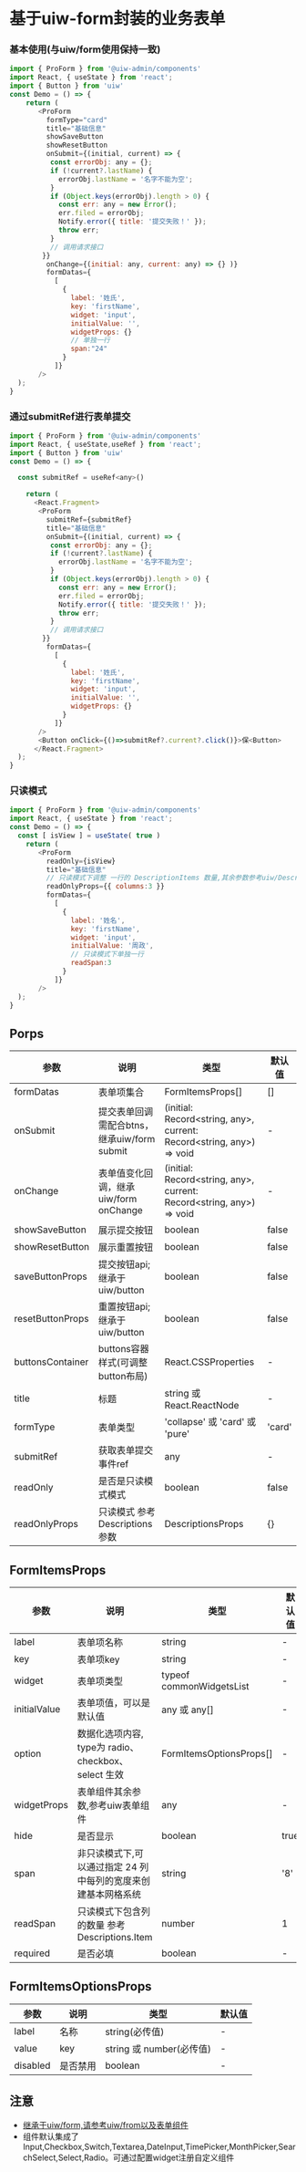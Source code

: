 # 基于uiw-form封装的业务表单

<!--ProForm-->

### 基本使用(与uiw/form使用保持一致)
```js
import { ProForm } from '@uiw-admin/components'
import React, { useState } from 'react';
import { Button } from 'uiw'
const Demo = () => {
    return (
       <ProForm
         formType="card"
         title="基础信息"
         showSaveButton
         showResetButton
         onSubmit={(initial, current) => {
          const errorObj: any = {};
          if (!current?.lastName) {
            errorObj.lastName = '名字不能为空';
          }
          if (Object.keys(errorObj).length > 0) {
            const err: any = new Error();
            err.filed = errorObj;
            Notify.error({ title: '提交失败！' });
            throw err;
          }
          // 调用请求接口
        }}
         onChange={(initial: any, current: any) => {} )}
         formDatas={
           [
             {
               label: '姓氏',
               key: 'firstName',
               widget: 'input',
               initialValue: '',
               widgetProps: {}
               // 单独一行
               span:"24"
             }
           ]}
       />
  );
}
```

### 通过submitRef进行表单提交
```js
import { ProForm } from '@uiw-admin/components'
import React, { useState,useRef } from 'react';
import { Button } from 'uiw'
const Demo = () => {

  const submitRef = useRef<any>()

    return (
      <React.Fragment>
       <ProForm
         submitRef={submitRef}
         title="基础信息"
         onSubmit={(initial, current) => {
          const errorObj: any = {};
          if (!current?.lastName) {
            errorObj.lastName = '名字不能为空';
          }
          if (Object.keys(errorObj).length > 0) {
            const err: any = new Error();
            err.filed = errorObj;
            Notify.error({ title: '提交失败！' });
            throw err;
          }
          // 调用请求接口
        }}
         formDatas={
           [
             {
               label: '姓氏',
               key: 'firstName',
               widget: 'input',
               initialValue: '',
               widgetProps: {}
             }
           ]}
       />
       <Button onClick={()=>submitRef?.current?.click()}>保<Button>
      </React.Fragment>
  );
}
```

### 只读模式
```js
import { ProForm } from '@uiw-admin/components'
import React, { useState } from 'react';
const Demo = () => {
  const [ isView ] = useState( true )
    return (
       <ProForm
         readOnly={isView}
         title="基础信息"
         // 只读模式下调整 一行的 DescriptionItems 数量,其余参数参考uiw/Descriptions
         readOnlyProps={{ columns:3 }}
         formDatas={
           [
             {
               label: '姓名',
               key: 'firstName',
               widget: 'input',
               initialValue: '周政',
               // 只读模式下单独一行
               readSpan:3
             }
           ]}
       />
  );
}
```


## Porps

| 参数 | 说明	| 类型	| 默认值 |
| --  | -- | -- | -- |
| formDatas | 表单项集合	| FormItemsProps[]		| [] |
| onSubmit | 提交表单回调 需配合btns，继承uiw/form submit	| (initial: Record<string, any>, current: Record<string, any>) => void		| - |
| onChange | 表单值变化回调，继承uiw/form onChange	| (initial: Record<string, any>, current: Record<string, any>) => void	| - |
| showSaveButton | 展示提交按钮	|  boolean		| false |
| showResetButton | 展示重置按钮	|  boolean		| false |
| saveButtonProps | 提交按钮api;继承于uiw/button	|  boolean		| false |
| resetButtonProps | 重置按钮api;继承于uiw/button	|  boolean		| false |
| buttonsContainer  | buttons容器样式(可调整button布局)	| React.CSSProperties		| - |
| title | 标题	  | string 或 React.ReactNode		| - |
| formType | 表单类型	  | 'collapse' 或 'card' 或 'pure'		| 'card' |
| submitRef | 获取表单提交事件ref	  |  any		| - |
| readOnly | 是否是只读模式模式	  |  boolean		| false |
| readOnlyProps | 只读模式 参考Descriptions参数	  |  DescriptionsProps		| {} |

## FormItemsProps
| 参数 | 说明	| 类型	| 默认值 |
| --  | -- | -- | -- |
| label| 表单项名称 | string	| - |
| key| 表单项key| string	| - |
| widget| 表单项类型| typeof commonWidgetsList	| - |
| initialValue| 表单项值，可以是默认值| any 或 any[]	| - |
| option| 数据化选项内容, type为 radio、checkbox、select 生效| FormItemsOptionsProps[]| - |
| widgetProps| 表单组件其余参数,参考uiw表单组件| any|- |
| hide| 是否显示| boolean| true |
| span| 非只读模式下,可以通过指定 24 列中每列的宽度来创建基本网格系统| string| '8' |
| readSpan| 只读模式下包含列的数量 参考Descriptions.Item| number | 1 |
| required| 是否必填| boolean | - |


## FormItemsOptionsProps
| 参数 | 说明	| 类型	| 默认值 |
| --  | -- | -- | -- |
| label| 名称 | string(必传值)	| - |
| value| key | string 或 number(必传值)	| - |
| disabled| 是否禁用 | boolean	| - |

## 注意
- [继承于uiw/form,请参考uiw/from以及表单组件](https://uiwjs.github.io/#/components/from)
- 组件默认集成了Input,Checkbox,Switch,Textarea,DateInput,TimePicker,MonthPicker,SearchSelect,Select,Radio。可通过配置widget注册自定义组件